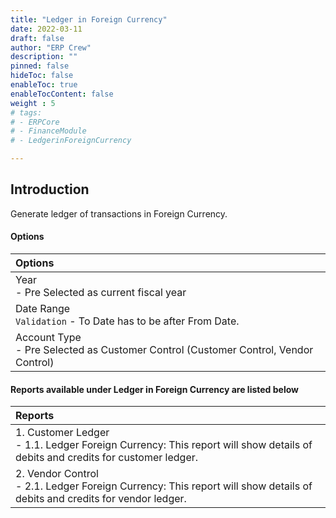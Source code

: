 ```yaml
---
title: "Ledger in Foreign Currency"
date: 2022-03-11
draft: false
author: "ERP Crew"
description: ""
pinned: false
hideToc: false
enableToc: true
enableTocContent: false
weight : 5
# tags: 
# - ERPCore 
# - FinanceModule
# - LedgerinForeignCurrency

---
```

## Introduction

Generate ledger of transactions in Foreign Currency.


#### Options

|Options|   
  |:------|
  | Year <br> - Pre Selected as current fiscal year
  | Date Range <br> `Validation` - To Date has to be after From Date.
  | Account Type <br> - Pre Selected as Customer Control (Customer Control, Vendor Control)


#### Reports available under Ledger in Foreign Currency are listed below

|Reports|   
  |:------|
  | 1. Customer Ledger <br> - 1.1. Ledger Foreign Currency: This report will show details of debits and credits for customer ledger.
  | 2. Vendor Control <br> - 2.1. Ledger Foreign Currency: This report will show details of debits and credits for vendor ledger.